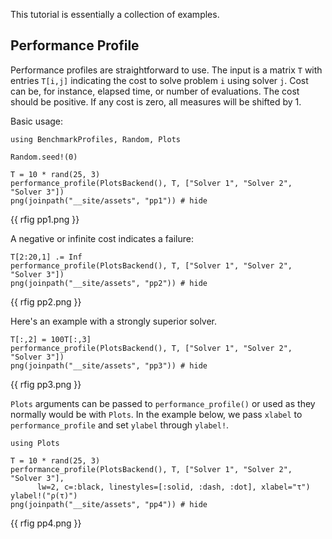 <!--This file was generated, do not modify it.-->
This tutorial is essentially a collection of examples.

## Performance Profile

Performance profiles are straightforward to use. The input is a matrix `T` with entries `T[i,j]` indicating the cost to solve problem `i` using solver `j`. Cost can be, for instance, elapsed time, or number of evaluations. The cost should be positive. If any cost is zero, all measures will be shifted by 1.

Basic usage:

````julia:ex1
using BenchmarkProfiles, Random, Plots

Random.seed!(0)

T = 10 * rand(25, 3)
performance_profile(PlotsBackend(), T, ["Solver 1", "Solver 2", "Solver 3"])
png(joinpath("__site/assets", "pp1")) # hide
````

{{ rfig pp1.png }}

A negative or infinite cost indicates a failure:

````julia:ex2
T[2:20,1] .= Inf
performance_profile(PlotsBackend(), T, ["Solver 1", "Solver 2", "Solver 3"])
png(joinpath("__site/assets", "pp2")) # hide
````

{{ rfig pp2.png }}

Here's an example with a strongly superior solver.

````julia:ex3
T[:,2] = 100T[:,3]
performance_profile(PlotsBackend(), T, ["Solver 1", "Solver 2", "Solver 3"])
png(joinpath("__site/assets", "pp3")) # hide
````

{{ rfig pp3.png }}

`Plots` arguments can be passed to `performance_profile()` or used as they normally would be with `Plots`.
In the example below, we pass `xlabel` to `performance_profile` and set `ylabel` through `ylabel!`.

````julia:ex4
using Plots

T = 10 * rand(25, 3)
performance_profile(PlotsBackend(), T, ["Solver 1", "Solver 2", "Solver 3"],
      lw=2, c=:black, linestyles=[:solid, :dash, :dot], xlabel="τ")
ylabel!("ρ(τ)")
png(joinpath("__site/assets", "pp4")) # hide
````

{{ rfig pp4.png }}

